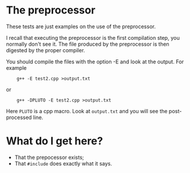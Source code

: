 # The preprocessor #

These tests are just examples on the use of the preprocessor.

I recall that executing the preprocessor is the first compilation step, you normally don't see it. The file produced by the preprocessor is then digested by the proper compiler.

 
You should compile the files with the option -E and look at the output. For example

```
    g++ -E test2.cpp >output.txt
```
or 

```
    g++ -DPLUTO -E test2.cpp >output.txt
```

Here `PLUTO` is a cpp macro. Look at `output.txt` and you will see the post-processed line. 

# What do I get here? #
- That the prepocessor exists;
- That `#include` does exactly what it says.